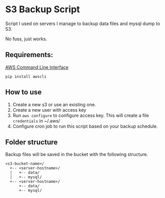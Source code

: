 # S3 Backup Script

Script I used on servers I manage to backup data files and mysql dump to S3. 

No fuss, just works.

## Requirements:

[AWS Command Line Interface](https://aws.amazon.com/cli/)

`pip install awscli`

## How to use

1. Create a new s3 or use an existing one.
2. Create a new user with access key 
3. Run `aws configure` to configure access key. This will create a file `credentials` in ~/.aws/
4. Configure cron job to run this script based on your backup schedule.

## Folder structure

Backup files will be saved in the bucket with the following structure.

```
<s3-bucket-name>/
  +-- <server-hostname>/
  |   +-- data/   
  |   +-- mysql/
  +-- <server-hostname>/
      +-- data/   
      +-- mysql/
```